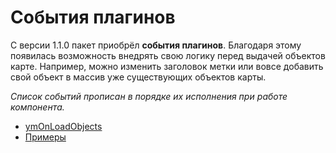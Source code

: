 # События плагинов

С версии 1.1.0 пакет приобрёл **события плагинов**. Благодаря этому появилась возможность внедрять свою логику перед выдачей объектов карте. Например, можно изменить заголовок метки или вовсе добавить свой объект в массив уже существующих объектов карты.

_Список событий прописан в порядке их исполнения при работе компонента._

- [ymOnLoadObjects](/components/yandexmaps2/events/ymonloadobjects)
- [Примеры](/components/yandexmaps2/events/examples)
